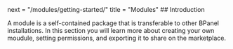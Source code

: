 <args>
next = "/modules/getting-started/"
title = "Modules"
</args>
## Introduction

A module is a self-contained package that is transferable to other BPanel installations. In this section you will learn more about creating your own moudule, setting permissions, and exporting it to share on the marketplace.
